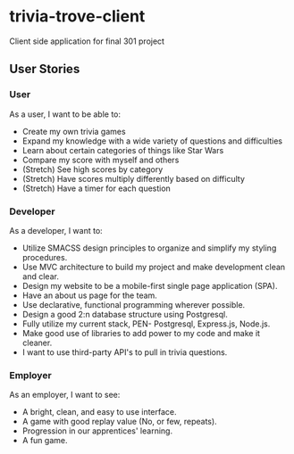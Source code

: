 # trivia-trove-client
Client side application for final 301 project

## User Stories

### User
As a user, I want to be able to:
- Create my own trivia games
- Expand my knowledge with a wide variety of questions and difficulties
- Learn about certain categories of things like Star Wars
- Compare my score with myself and others
- (Stretch) See high scores by category
- (Stretch) Have scores multiply differently based on difficulty
- (Stretch) Have a timer for each question

### Developer
As a developer, I want to:
- Utilize SMACSS design principles to organize and simplify my styling procedures.
- Use MVC architecture to build my project and make development clean and clear. 
- Design my website to be a mobile-first single page application (SPA).
- Have an about us page for the team.
- Use declarative, functional programming wherever possible.
- Design a good 2:n database structure using Postgresql.
- Fully utilize my current stack, PEN- Postgresql, Express.js, Node.js.
- Make good use of libraries to add power to my code and make it cleaner.
- I want to use third-party API's to pull in trivia questions.

### Employer
As an employer, I want to see:
- A bright, clean, and easy to use interface.
- A game with good replay value (No, or few, repeats).
- Progression in our apprentices' learning.
- A fun game.